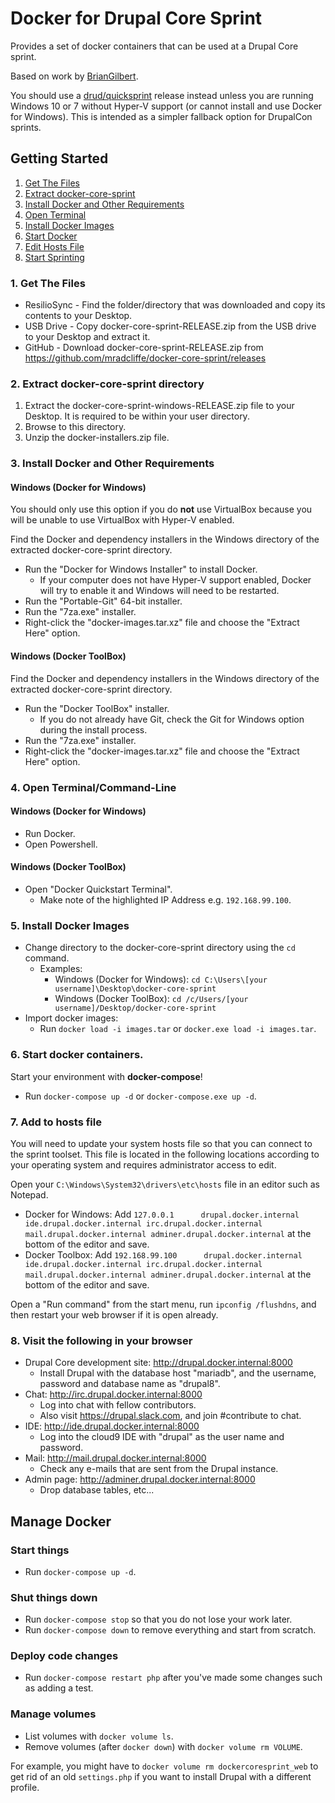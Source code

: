 # Docker for Drupal Core Sprint

Provides a set of docker containers that can be used at a Drupal Core sprint.

Based on work by [BrianGilbert](https://github.com/BrianGilbert/docksal-core-sprint).

You should use a [drud/quicksprint](https://github.com/drud/quicksprint) release instead unless you are running Windows 10 or 7 without Hyper-V support (or cannot install and use Docker for Windows). This is intended as a simpler fallback option for DrupalCon sprints.

## Getting Started

1. [Get The Files](#get-the-files)
2. [Extract docker-core-sprint](#extract-files)
3. [Install Docker and Other Requirements](#install)
4. [Open Terminal](#open-terminal)
5. [Install Docker Images](#install-images)
6. [Start Docker](#start)
7. [Edit Hosts File](#edit-hosts-file)
8. [Start Sprinting](#start-contributing)

<a name="get-the-files"></a>
### 1. Get The Files

* ResilioSync - Find the folder/directory that was downloaded and copy its contents to your Desktop.
* USB Drive - Copy docker-core-sprint-RELEASE.zip from the USB drive to your Desktop and extract it.
* GitHub - Download docker-core-sprint-RELEASE.zip from https://github.com/mradcliffe/docker-core-sprint/releases

<a name="extract-files"></a>
### 2. Extract docker-core-sprint directory

   1. Extract the docker-core-sprint-windows-RELEASE.zip file to your Desktop. It is required to be within your user directory.
   2. Browse to this directory.
   3. Unzip the docker-installers.zip file.

<a name="install"></a>
### 3. Install Docker and Other Requirements

#### Windows (Docker for Windows)

You should only use this option if you do **not** use VirtualBox because you will be unable to use VirtualBox with Hyper-V enabled.

Find the Docker and dependency installers in the Windows directory of the extracted docker-core-sprint directory. 

* Run the "Docker for Windows Installer" to install Docker.
   * If your computer does not have Hyper-V support enabled, Docker will try to enable it and Windows will need to be restarted.
* Run the "Portable-Git" 64-bit installer.
* Run the "7za.exe" installer.
* Right-click the "docker-images.tar.xz" file and choose the "Extract Here" option.

#### Windows (Docker ToolBox)

Find the Docker and dependency installers in the Windows directory of the extracted docker-core-sprint directory. 

* Run the "Docker ToolBox" installer.
   * If you do not already have Git, check the Git for Windows option during the install process.
* Run the "7za.exe" installer.
* Right-click the "docker-images.tar.xz" file and choose the "Extract Here" option.

<a name="open-terminal"></a>
### 4. Open Terminal/Command-Line

#### Windows (Docker for Windows)

* Run Docker.
* Open Powershell.

#### Windows (Docker ToolBox)

* Open "Docker Quickstart Terminal".
   * Make note of the highlighted IP Address e.g. `192.168.99.100`.

<a name="install-images"></a>
### 5. Install Docker Images

* Change directory to the docker-core-sprint directory using the `cd` command.
   * Examples:
      * Windows (Docker for Windows): `cd C:\Users\[your username]\Desktop\docker-core-sprint`
      * Windows (Docker ToolBox): `cd /c/Users/[your username]/Desktop/docker-core-sprint`
* Import docker images:
   * Run `docker load -i images.tar` or `docker.exe load -i images.tar`.

<a name="start"></a>
### 6. Start docker containers.

Start your environment with **docker-compose**!

* Run `docker-compose up -d` or `docker-compose.exe up -d`.

<a name="edit-hosts-file"></a>
### 7. Add to hosts file

You will need to update your system hosts file so that you can connect to the sprint toolset. This file is located in the following locations according to your operating system and requires administrator access to edit.

Open your `C:\Windows\System32\drivers\etc\hosts` file in an editor such as Notepad.

* Docker for Windows: Add `127.0.0.1      drupal.docker.internal ide.drupal.docker.internal irc.drupal.docker.internal mail.drupal.docker.internal adminer.drupal.docker.internal` at the bottom of the editor and save.
* Docker Toolbox: Add `192.168.99.100      drupal.docker.internal ide.drupal.docker.internal irc.drupal.docker.internal mail.drupal.docker.internal adminer.drupal.docker.internal` at the bottom of the editor and save.

Open a "Run command" from the start menu, run `ipconfig /flushdns`, and then restart your web browser if it is open already.

<a name="start-contributing"></a>
### 8. Visit the following in your browser

* Drupal Core development site: http://drupal.docker.internal:8000
   * Install Drupal with the database host "mariadb", and the username, password and database name as "drupal8".
* Chat: http://irc.drupal.docker.internal:8000
   * Log into chat with fellow contributors.
   * Also visit https://drupal.slack.com, and join #contribute to chat.
* IDE: http://ide.drupal.docker.internal:8000
   * Log into the cloud9 IDE with "drupal" as the user name and password.
* Mail: http://mail.drupal.docker.internal:8000
   * Check any e-mails that are sent from the Drupal instance.
* Admin page: http://adminer.drupal.docker.internal:8000
   * Drop database tables, etc...

## Manage Docker

### Start things

* Run `docker-compose up -d`.

### Shut things down

* Run `docker-compose stop` so that you do not lose your work later.
* Run `docker-compose down` to remove everything and start from scratch.

### Deploy code changes

* Run `docker-compose restart php` after you've made some changes such as adding a test.

### Manage volumes

* List volumes with `docker volume ls`.
* Remove volumes (after `docker down`) with `docker volume rm VOLUME`.

For example, you might have to `docker volume rm dockercoresprint_web` to get
rid of an old `settings.php` if you want to install Drupal with a different
profile.
